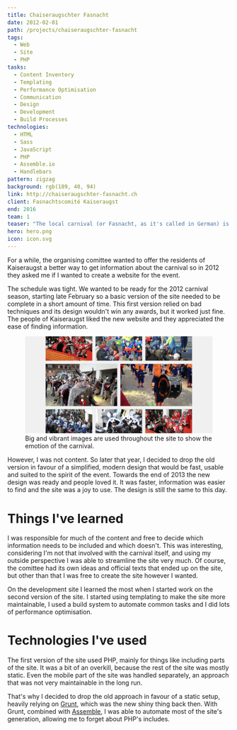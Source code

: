 ```yaml
---
title: Chaiseraugschter Fasnacht
date: 2012-02-01
path: /projects/chaiseraugschter-fasnacht
tags:
  - Web
  - Site
  - PHP
tasks:
  - Content Inventory
  - Templating
  - Performance Optimisation
  - Communication
  - Design
  - Development
  - Build Processes
technologies:
  - HTML
  - Sass
  - JavaScript
  - PHP
  - Assemble.io
  - Handlebars
pattern: zigzag
background: rgb(189, 40, 94)
link: http://chaiseraugschter-fasnacht.ch
client: Fasnachtscomité Kaiseraugst
end: 2016
team: 1
teaser: "The local carnival (or Fasnacht, as it's called in German) is a big deal, even in small Swiss towns. It is a long and proud tradition that's cherished by both younger and older people."
hero: hero.png
icon: icon.svg
---
```


For a while, the organising comittee wanted to offer the residents of Kaiseraugst a better way to get information about the carnival so in 2012 they asked me if I wanted to create a website for the event.

The schedule was tight. We wanted to be ready for the 2012 carnival season, starting late February so a basic version of the site needed to be complete in a short amount of time. This first version relied on bad techniques and its design wouldn't win any awards, but it worked just fine. The people of Kaiseraugst liked the new website and they appreciated the ease of finding information.

<figure>
  <img src="overview.png">
  <figcaption data-marginalia="right">Big and vibrant images are used throughout the site to show the emotion of the carnival.</figcaption>
</figure>

However, I was not content. So later that year, I decided to drop the old version in favour of a simplified, modern design that would be fast, usable and suited to the spirit of the event. Towards the end of 2013 the new design was ready and people loved it. It was faster, information was easier to find and the site was a joy to use. The design is still the same to this day.

# Things I've learned

I was responsible for much of the content and free to decide which information needs to be included and which doesn't. This was interesting, considering I'm not that involved with the carnival itself, and using my outside perspective I was able to streamline the site very much. Of course, the comittee had its own ideas and official texts that ended up on the site, but other than that I was free to create the site however I wanted.

On the development site I learned the most when I started work on the second version of the site. I started using templating to make the site more maintainable, I used a build system to automate common tasks and I did lots of performance optimisation.

# Technologies I've used

The first version of the site used PHP, mainly for things like including parts of the site. It was a bit of an overkill, because the rest of the site was mostly static. Even the mobile part of the site was handled separately, an approach that was not very maintainable in the long run.

That's why I decided to drop the old approach in favour of a static setup, heavily relying on [Grunt](http://gruntjs.com), which was the new shiny thing back then. With Grunt, combined with [Assemble](http://assemble.io), I was able to automate most of the site's generation, allowing me to forget about PHP's includes.
